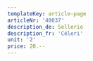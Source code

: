 ```yaml
---
templateKey: article-page
articleNr: '40037'
description_de: Sellerie
description_fr: 'Céleri'
unit: '2'
price: 20.--
---
```


